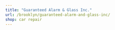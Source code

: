 ```yaml
---
title: "Guaranteed Alarm & Glass Inc."
url: /brooklyn/guaranteed-alarm-and-glass-inc/
shop: car repair
---
```

